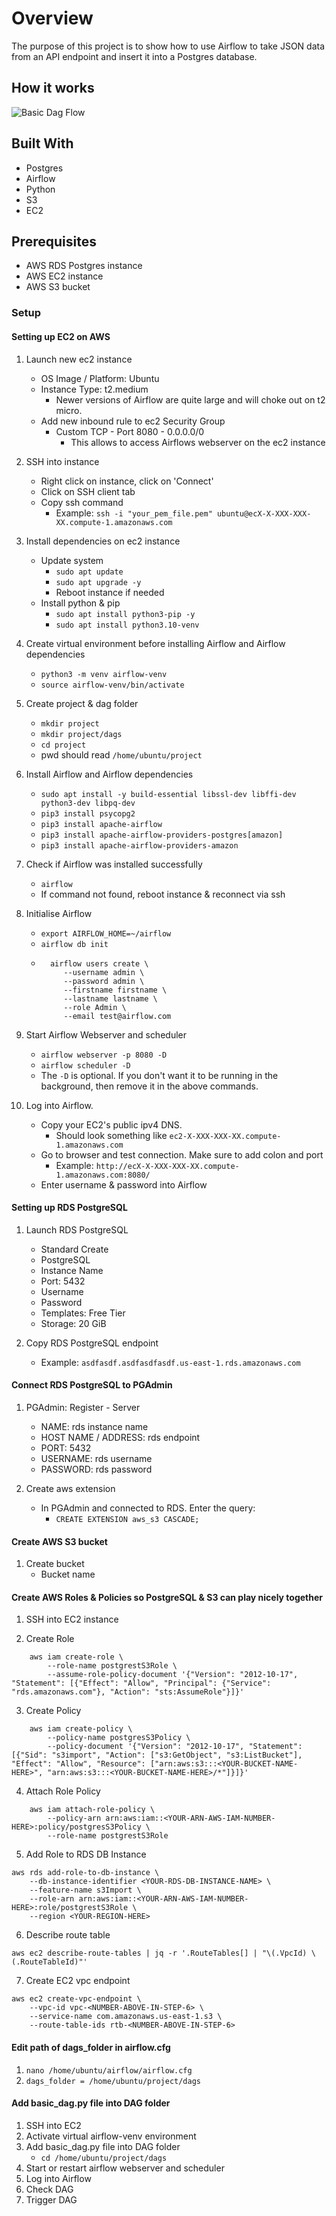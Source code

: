 

# Overview

The purpose of this project is to show how to use Airflow to take JSON data from an API endpoint and insert it into a Postgres database.

## How it works

![Basic Dag Flow](./basic_dag_flow.png)

## Built With

* Postgres
* Airflow
* Python
* S3
* EC2

## Prerequisites
* AWS RDS Postgres instance
* AWS EC2 instance
* AWS S3 bucket

### Setup
#### Setting up EC2 on AWS

1. Launch new ec2 instance
    - OS Image / Platform: Ubuntu
    - Instance Type: t2.medium
        * Newer versions of Airflow are quite large and will choke out on t2 micro.
    - Add new inbound rule to ec2 Security Group
        * Custom TCP - Port 8080 - 0.0.0.0/0
            - This allows to access Airflows webserver on the ec2 instance

2. SSH into instance
    - Right click on instance, click on 'Connect'
    - Click on SSH client tab
    - Copy ssh command
        * Example: ```ssh -i "your_pem_file.pem" ubuntu@ecX-X-XXX-XXX-XX.compute-1.amazonaws.com```

3. Install dependencies on ec2 instance
    - Update system
        * ```sudo apt update```
        * ```sudo apt upgrade -y```
        * Reboot instance if needed
    - Install python & pip
        * ```sudo apt install python3-pip -y```
        * ```sudo apt install python3.10-venv```

4. Create virtual environment before installing Airflow and Airflow dependencies
    - ```python3 -m venv airflow-venv```
    - ```source airflow-venv/bin/activate```

5. Create project & dag folder
    - ```mkdir project```
    - ```mkdir project/dags```
    - ```cd project```
    - pwd should read ```/home/ubuntu/project```

5. Install Airflow and Airflow dependencies
    - ```sudo apt install -y build-essential libssl-dev libffi-dev python3-dev libpq-dev```
    - ```pip3 install psycopg2```
    - ```pip3 install apache-airflow```
    - ```pip3 install apache-airflow-providers-postgres[amazon]```
    - ```pip3 install apache-airflow-providers-amazon```

6. Check if Airflow was installed successfully
    - ```airflow```
    - If command not found, reboot instance & reconnect via ssh

7. Initialise Airflow
    - ```export AIRFLOW_HOME=~/airflow```
    - ```airflow db init```
    - ```
        airflow users create \
           --username admin \
           --password admin \
           --firstname firstname \
           --lastname lastname \
           --role Admin \
           --email test@airflow.com
        ```
 8. Start Airflow Webserver and scheduler
    - ```airflow webserver -p 8080 -D```
    - ```airflow scheduler -D```
    - The ```-D``` is optional. If you don't want it to be running in the background, then remove it in the above commands.

9. Log into Airflow.
    - Copy your EC2's public ipv4 DNS.
        * Should look something like ```ec2-X-XXX-XXX-XX.compute-1.amazonaws.com```
    - Go to browser and test connection. Make sure to add colon and port
        * Example: ```http://ecX-X-XXX-XXX-XX.compute-1.amazonaws.com:8080/```
    - Enter username & password into Airflow



#### Setting up RDS PostgreSQL

1. Launch RDS PostgreSQL
    - Standard Create
    - PostgreSQL
    - Instance Name
    - Port: 5432
    - Username
    - Password
    - Templates: Free Tier
    - Storage: 20 GiB

2. Copy RDS PostgreSQL endpoint
    - Example: ```asdfasdf.asdfasdfasdf.us-east-1.rds.amazonaws.com```

#### Connect RDS PostgreSQL to PGAdmin

1. PGAdmin: Register - Server
    - NAME: rds instance name
    - HOST NAME / ADDRESS: rds endpoint
    - PORT: 5432
    - USERNAME: rds username
    - PASSWORD: rds password

2. Create aws extension
    - In PGAdmin and connected to RDS. Enter the query:
        * ```CREATE EXTENSION aws_s3 CASCADE;```

#### Create AWS S3 bucket

1. Create bucket
    - Bucket name

#### Create AWS Roles & Policies so PostgreSQL & S3 can play nicely together

1. SSH into EC2 instance

3. Create Role
```
    aws iam create-role \
        --role-name postgrestS3Role \
        --assume-role-policy-document '{"Version": "2012-10-17", "Statement": [{"Effect": "Allow", "Principal": {"Service": "rds.amazonaws.com"}, "Action": "sts:AssumeRole"}]}'
```

3. Create Policy
```
    aws iam create-policy \
        --policy-name postgresS3Policy \
        --policy-document '{"Version": "2012-10-17", "Statement": [{"Sid": "s3import", "Action": ["s3:GetObject", "s3:ListBucket"], "Effect": "Allow", "Resource": ["arn:aws:s3:::<YOUR-BUCKET-NAME-HERE>", "arn:aws:s3:::<YOUR-BUCKET-NAME-HERE>/*"]}]}'
```

4. Attach Role Policy
```
    aws iam attach-role-policy \
        --policy-arn arn:aws:iam::<YOUR-ARN-AWS-IAM-NUMBER-HERE>:policy/postgresS3Policy \
        --role-name postgrestS3Role
```

5. Add Role to RDS DB Instance
```
aws rds add-role-to-db-instance \
    --db-instance-identifier <YOUR-RDS-DB-INSTANCE-NAME> \
    --feature-name s3Import \
    --role-arn arn:aws:iam::<YOUR-ARN-AWS-IAM-NUMBER-HERE>:role/postgrestS3Role \
    --region <YOUR-REGION-HERE>
```

6. Describe route table
```
aws ec2 describe-route-tables | jq -r '.RouteTables[] | "\(.VpcId) \(.RouteTableId)"'
```

7. Create EC2 vpc endpoint
```
aws ec2 create-vpc-endpoint \
    --vpc-id vpc-<NUMBER-ABOVE-IN-STEP-6> \
    --service-name com.amazonaws.us-east-1.s3 \
    --route-table-ids rtb-<NUMBER-ABOVE-IN-STEP-6>
```

#### Edit path of dags_folder in airflow.cfg
1. ```nano /home/ubuntu/airflow/airflow.cfg```
2. ```dags_folder = /home/ubuntu/project/dags```

#### Add basic_dag.py file into DAG folder
1. SSH into EC2
2. Activate virtual airflow-venv environment
3. Add basic_dag.py file into DAG folder
    - ```cd /home/ubuntu/project/dags```
5. Start or restart airflow webserver and scheduler
6. Log into Airflow
6. Check DAG
7. Trigger DAG
